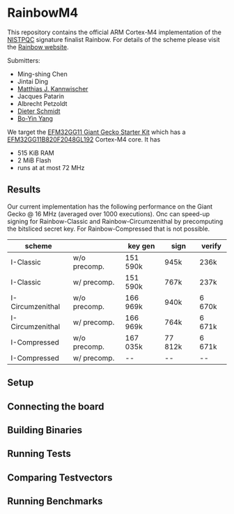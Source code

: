 # RainbowM4
This repository contains the official ARM Cortex-M4 implementation of the [NISTPQC](https://csrc.nist.gov/Projects/post-quantum-cryptography/round-3-submissions) signature finalist Rainbow. For details of the scheme please visit the [Rainbow website](https://www.pqcrainbow.org/). 

Submitters: 
- Ming-shing Chen
- Jintai Ding
- [Matthias J. Kannwischer](https://kannwischer.eu)
- Jacques Patarin
- Albrecht Petzoldt
- [Dieter Schmidt](https://homepages.uc.edu/~schmiddr/)
- [Bo-Yin Yang](https://www.iis.sinica.edu.tw/pages/byyang/)

We target the [EFM32GG11 Giant Gecko Starter Kit](https://www.silabs.com/development-tools/mcu/32-bit/efm32gg11-starter-kit) which has a [EFM32GG11B820F2048GL192](https://www.silabs.com/mcu/32-bit/efm32-giant-gecko-gg11/device.efm32gg11b820f2048gl192) Cortex-M4 core.
It has 
- 515 KiB RAM
- 2 MiB Flash
- runs at at most 72 MHz

## Results 

Our current implementation has the following performance on the Giant Gecko @ 16 MHz (averaged over 1000 executions).
Onc can speed-up signing for Rainbow-Classic and Rainbow-Circumzenithal by precomputing the bitsliced secret key. For Rainbow-Compressed that is not possible. 

| scheme           |             | key gen  | sign    | verify |
| ---------------  | ----------- | -------- | ------- | ------ |
| I-Classic        | w/o precomp.| 151 590k | 945k    | 236k   |
| I-Classic        | w/ precomp. | 151 590k | 767k    | 237k   |
| I-Circumzenithal | w/o precomp.| 166 969k | 940k    | 6 670k |
| I-Circumzenithal | w/ precomp. | 166 969k | 764k    | 6 671k |
| I-Compressed     | w/o precomp.| 167 035k | 77 812k | 6 671k |
| I-Compressed     | w/ precomp. | --       | --      | --     |

## Setup 

## Connecting the board

## Building Binaries 

## Running Tests

## Comparing Testvectors

## Running Benchmarks 
